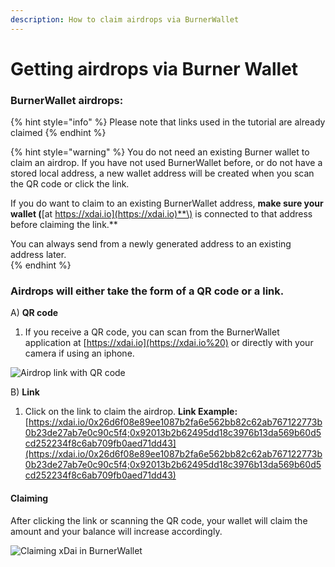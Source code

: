 ```yaml
---
description: How to claim airdrops via BurnerWallet
---
```


# Getting airdrops via Burner Wallet

### BurnerWallet airdrops: 

{% hint style="info" %}
Please note that links used in the tutorial are already claimed
{% endhint %}

{% hint style="warning" %}
You do not need an existing Burner wallet to claim an airdrop. If you have not used BurnerWallet before, or do not have a stored local address, a new wallet address will be created when you scan the QR code or click the link.

If you do want to claim to an existing BurnerWallet address, **make sure your wallet \(**[at https://xdai.io](https://xdai.io)**\) is connected to that address before claiming the link.**

You can always send from a newly generated address to an existing address later.  
{% endhint %}

### Airdrops will either take the form of a QR code or a link.

A\) **QR code**

1. If you receive a QR code, you can scan from the BurnerWallet application at [https://xdai.io](https://xdai.io%20) or directly with your camera if using an iphone.

![Airdrop link with QR code](../../../.gitbook/assets/screenshot_20191014-125415.png)

B\)  **Link**

1. Click on the link to claim the airdrop.  **Link Example:** [https://xdai.io/0x26d6f08e89ee1087b2fa6e562bb82c62ab767122773b0b23de27ab7e0c90c5f4;0x92013b2b62495dd18c3976b13da569b60d5cd252234f8c6ab709fb0aed71dd43](https://xdai.io/0x26d6f08e89ee1087b2fa6e562bb82c62ab767122773b0b23de27ab7e0c90c5f4;0x92013b2b62495dd18c3976b13da569b60d5cd252234f8c6ab709fb0aed71dd43)

#### Claiming

After clicking the link or scanning the QR code, your wallet will claim the amount and your balance will increase accordingly. 

![Claiming xDai in BurnerWallet](../../../.gitbook/assets/screenshot_20191014-125449.jpg)



